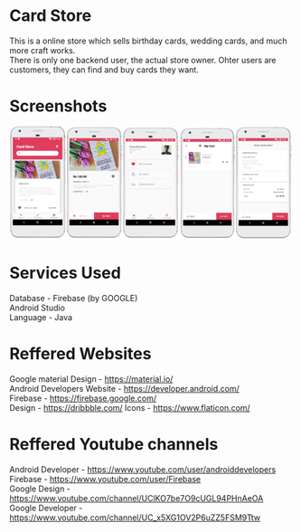 # Card Store
This is a online store which sells birthday cards, wedding cards, and much more craft works. <br>
There is only one backend user, the actual store owner. Ohter users are customers, they can find and buy cards they want.

# Screenshots
<img src="app/Home%20Screen.PNG" width="100" height="200"><img src="app/Card%20Description.PNG" width="100" height="200"><img src="app/User%20Profile.PNG" width="100" height="200"><img src="app/Cart.PNG" width="100" height="200"><img src="app/Order%20Confirmation.PNG" width="100" height="200">

# Services Used
Database - Firebase (by GOOGLE)<br>
Android Studio<br>
Language - Java<br>

# Reffered Websites
Google material Design - https://material.io/<br>
Android Developers Website - https://developer.android.com/<br>
Firebase - https://firebase.google.com/<br>
Design - https://dribbble.com/
Icons - https://www.flaticon.com/

# Reffered Youtube channels
Android Developer - https://www.youtube.com/user/androiddevelopers<br>
Firebase - https://www.youtube.com/user/Firebase<br>
Google Design - https://www.youtube.com/channel/UClKO7be7O9cUGL94PHnAeOA<br>
Google Developer - https://www.youtube.com/channel/UC_x5XG1OV2P6uZZ5FSM9Ttw<br>
